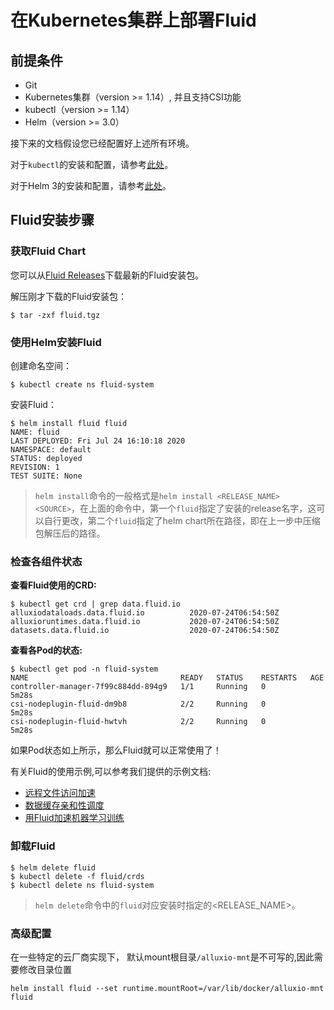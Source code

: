 # 在Kubernetes集群上部署Fluid

## 前提条件

- Git
- Kubernetes集群（version >= 1.14）, 并且支持CSI功能
- kubectl（version >= 1.14）
- Helm（version >= 3.0）

接下来的文档假设您已经配置好上述所有环境。

对于`kubectl`的安装和配置，请参考[此处](https://kubernetes.io/docs/tasks/tools/install-kubectl/)。

对于Helm 3的安装和配置，请参考[此处](https://v3.helm.sh/docs/intro/install/)。

## Fluid安装步骤

### 获取Fluid Chart

您可以从[Fluid Releases](https://github.com/fluid-cloudnative/fluid/releases)下载最新的Fluid安装包。

解压刚才下载的Fluid安装包：

```shell
$ tar -zxf fluid.tgz
```

### 使用Helm安装Fluid

创建命名空间：

```shell
$ kubectl create ns fluid-system
```

安装Fluid：

```shell
$ helm install fluid fluid
NAME: fluid
LAST DEPLOYED: Fri Jul 24 16:10:18 2020
NAMESPACE: default
STATUS: deployed
REVISION: 1
TEST SUITE: None
```

> `helm install`命令的一般格式是`helm install <RELEASE_NAME> <SOURCE>`，在上面的命令中，第一个`fluid`指定了安装的release名字，这可以自行更改，第二个`fluid`指定了helm chart所在路径，即在上一步中压缩包解压后的路径。

### 检查各组件状态

**查看Fluid使用的CRD:**

```shell
$ kubectl get crd | grep data.fluid.io
alluxiodataloads.data.fluid.io          2020-07-24T06:54:50Z
alluxioruntimes.data.fluid.io           2020-07-24T06:54:50Z
datasets.data.fluid.io                  2020-07-24T06:54:50Z
```

**查看各Pod的状态:**

```shell
$ kubectl get pod -n fluid-system
NAME                                  READY   STATUS    RESTARTS   AGE
controller-manager-7f99c884dd-894g9   1/1     Running   0          5m28s
csi-nodeplugin-fluid-dm9b8            2/2     Running   0          5m28s
csi-nodeplugin-fluid-hwtvh            2/2     Running   0          5m28s
```

如果Pod状态如上所示，那么Fluid就可以正常使用了！

有关Fluid的使用示例,可以参考我们提供的示例文档:
- [远程文件访问加速](../samples/accelerate_data_accessing.md)
- [数据缓存亲和性调度](../samples/data_co_locality.md)
- [用Fluid加速机器学习训练](../samples/machinelearning.md)

### 卸载Fluid

```shell
$ helm delete fluid
$ kubectl delete -f fluid/crds
$ kubectl delete ns fluid-system
```

> `helm delete`命令中的`fluid`对应安装时指定的<RELEASE_NAME>。


### 高级配置

在一些特定的云厂商实现下， 默认mount根目录`/alluxio-mnt`是不可写的,因此需要修改目录位置

```
helm install fluid --set runtime.mountRoot=/var/lib/docker/alluxio-mnt fluid
```

